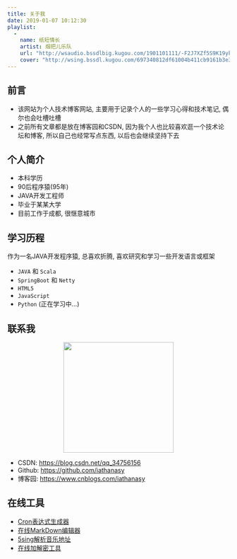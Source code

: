 ```yaml
---
title: 关于我
date: 2019-01-07 10:12:30
playlist:
  -
    name: 纸短情长
    artist: 烟把儿乐队
    url: "http://wsaudio.bssdlbig.kugou.com/1901101111/-F2J7XZf5S9K19yktDnPcw/1547176284/bss/extname/wsaudio/f12c21698119de686ee4731142862da2.mp3"
    cover: "http://wsing.bssdl.kugou.com/697340812df61004b411cb9161b3e367.jpg_188x188.jpg?param=130y130"
---
```

## 前言
- 该网站为个人技术博客网站, 主要用于记录个人的一些学习心得和技术笔记, 偶尔也会吐槽吐槽
- 之前所有文章都是放在博客园和CSDN, 因为我个人也比较喜欢逛一个技术论坛和博客, 所以自己也经常写点东西, 以后也会继续坚持下去

## 个人简介

- 本科学历
- 90后程序猿(95年)
- JAVA开发工程师
- 毕业于某某大学
- 目前工作于成都, 很惬意城市


## 学习历程
作为一名JAVA开发程序猿, 总喜欢折腾, 喜欢研究和学习一些开发语言或框架

- `JAVA` 和 `Scala`
- `SpringBoot` 和 `Netty`
- `HTML5`
- `JavaScript`
- `Python` (正在学习中...)



## 联系我
[^_^]:
    看不见我

[>_<]:
    看不见我

[>_>]:
	还是看不见我
<div style="text-align: center">
	<img src="/images/head.jpg" width="250" height="250">
</div>

- CSDN: https://blog.csdn.net/qq_34756156
- Github: https://github.com/iathanasy
- 博客园: https://www.cnblogs.com/iathanasy

## 在线工具

- [Cron表达式生成器](https://iathanasy.github.io/cron)
- [在线MarkDown编辑器](https://www.mdeditor.com)
- [5sing解析音乐地址](https://www.huyahaha.com/index/sing5)
- [在线加解密工具](http://tool.oschina.net/encrypt?type=2)
